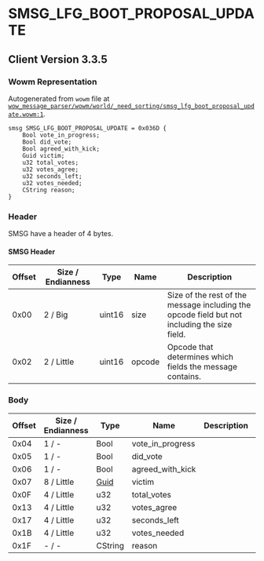 # SMSG_LFG_BOOT_PROPOSAL_UPDATE

## Client Version 3.3.5

### Wowm Representation

Autogenerated from `wowm` file at [`wow_message_parser/wowm/world/_need_sorting/smsg_lfg_boot_proposal_update.wowm:1`](https://github.com/gtker/wow_messages/tree/main/wow_message_parser/wowm/world/_need_sorting/smsg_lfg_boot_proposal_update.wowm#L1).
```rust,ignore
smsg SMSG_LFG_BOOT_PROPOSAL_UPDATE = 0x036D {
    Bool vote_in_progress;
    Bool did_vote;
    Bool agreed_with_kick;
    Guid victim;
    u32 total_votes;
    u32 votes_agree;
    u32 seconds_left;
    u32 votes_needed;
    CString reason;
}
```
### Header

SMSG have a header of 4 bytes.

#### SMSG Header

| Offset | Size / Endianness | Type   | Name   | Description |
| ------ | ----------------- | ------ | ------ | ----------- |
| 0x00   | 2 / Big           | uint16 | size   | Size of the rest of the message including the opcode field but not including the size field.|
| 0x02   | 2 / Little        | uint16 | opcode | Opcode that determines which fields the message contains.|

### Body

| Offset | Size / Endianness | Type | Name | Description | Comment |
| ------ | ----------------- | ---- | ---- | ----------- | ------- |
| 0x04 | 1 / - | Bool | vote_in_progress |  |  |
| 0x05 | 1 / - | Bool | did_vote |  |  |
| 0x06 | 1 / - | Bool | agreed_with_kick |  |  |
| 0x07 | 8 / Little | [Guid](../spec/packed-guid.md) | victim |  |  |
| 0x0F | 4 / Little | u32 | total_votes |  |  |
| 0x13 | 4 / Little | u32 | votes_agree |  |  |
| 0x17 | 4 / Little | u32 | seconds_left |  |  |
| 0x1B | 4 / Little | u32 | votes_needed |  |  |
| 0x1F | - / - | CString | reason |  |  |

